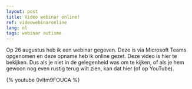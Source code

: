 ```yaml
---
layout: post
title: Video webinar online!
ref: videowebinaronline
lang: nl
tags: webinar autisme
---
```

Op 26 augustus heb ik een webinar gegeven. Deze is via Microsoft Teams opgenomen en deze opname heb ik online gezet.
Deze video is hier te bekijken. Dus als je niet in de gelegenheid was om te kijken, of als je hem gewoon nog even rustig terug wilt zien, kan dat hier (of op YouTube).

{% youtube 0vltm9FOUCA %}
